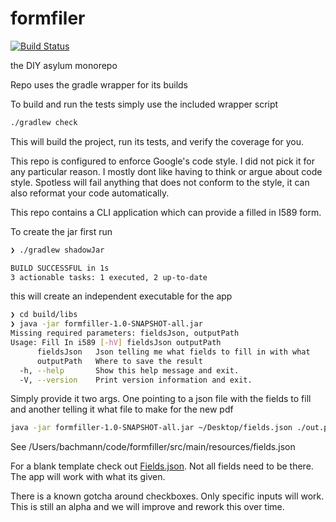 # formfiler
[![Build Status](https://travis-ci.org/diy-asylum/formfiller.svg?branch=master)](https://travis-ci.org/diy-asylum/formfiller)

the DIY asylum monorepo

Repo uses the gradle wrapper for its builds

To build and run the tests simply use the included wrapper script

```bash
./gradlew check
```

This will build the project, run its tests, and verify the coverage for you.

This repo is configured to enforce Google's code style. I did not pick it for any particular reason.
I mostly dont like having to think or argue about code style. Spotless will fail anything that does
not conform to the style, it can also reformat your code automatically.

This repo contains a CLI application which can provide a filled in I589 form.

To create the jar first run

```bash
❯ ./gradlew shadowJar

BUILD SUCCESSFUL in 1s
3 actionable tasks: 1 executed, 2 up-to-date
```

this will create an independent executable for the app

```bash
❯ cd build/libs
❯ java -jar formfiller-1.0-SNAPSHOT-all.jar
Missing required parameters: fieldsJson, outputPath
Usage: Fill In i589 [-hV] fieldsJson outputPath
      fieldsJson   Json telling me what fields to fill in with what
      outputPath   Where to save the result
  -h, --help       Show this help message and exit.
  -V, --version    Print version information and exit.
```

Simply provide it two args. One pointing to a json file with the fields to fill
and another telling it what file to make for the new pdf

```bash
java -jar formfiller-1.0-SNAPSHOT-all.jar ~/Desktop/fields.json ./out.pdf
```

See /Users/bachmann/code/formfiller/src/main/resources/fields.json

For a blank template check out [Fields.json](src/main/resources/fields.json). Not all fields
need to be there. The app will work with what its given.

There is a known gotcha around checkboxes. Only specific inputs will work. This is still
an alpha and we will improve and rework this over time.
